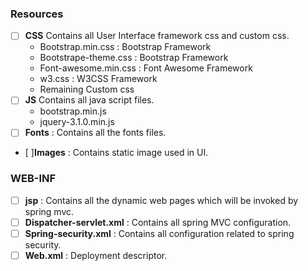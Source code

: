 ###	Resources
-	[ ] **CSS**
Contains all User Interface framework css and custom css.
    -	Bootstrap.min.css : Bootstrap Framework
    -	Bootstrape-theme.css : Bootstrap Framework
    -	Font-awesome.min.css : Font Awesome Framework
    -	w3.css : W3CSS Framework
    - Remaining Custom css
-	[ ] **JS** 
Contains all java script files.
     -  bootstrap.min.js
     -  jquery-3.1.0.min.js
-	[ ] **Fonts** : Contains all the fonts files.
-	[ ]**Images** : Contains static image used in UI.

###	 WEB-INF

-	[ ] **jsp** : Contains all the dynamic web pages which will be invoked by spring mvc.
-	[ ] **Dispatcher-servlet.xml** : Contains all spring  MVC configuration.
-	[ ] **Spring-security.xml** : Contains all configuration related to spring security.
-	[ ] **Web.xml** : Deployment descriptor.
